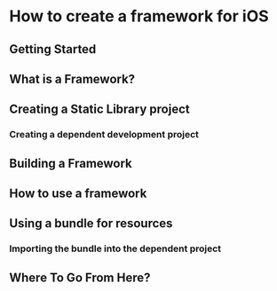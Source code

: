 # How to create a framework for iOS

## Getting Started


## What is a Framework?


## Creating a Static Library project


### Creating a dependent development project


## Building a Framework


## How to use a framework


## Using a bundle for resources


### Importing the bundle into the dependent project



## Where To Go From Here?

